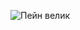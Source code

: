 ![Пейн велик](https://cdn.discordapp.com/attachments/433327927850172429/1313324339780911124/129f2aa6-a1f2-4a87-bb99-7b4dace6e3a7-profile_image-300x300.png?ex=674fb81a&is=674e669a&hm=0e22df752f799483c6ca3007a4d59890261562c059d75a3826b7a1f59ae5d1fd&)
